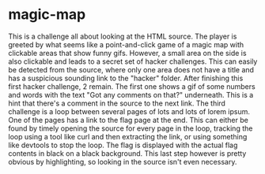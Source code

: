 # magic-map

This is a challenge all about looking at the HTML source. The player is greeted by what seems like a point-and-click game of a magic map with clickable areas that show funny gifs. However, a small area on the side is also clickable and leads to a secret set of hacker challenges. This can easily be detected from the source, where only one area does not have a title and has a suspicious sounding link to the "hacker" folder. After finishing this first hacker challenge, 2 remain. The first one shows a gif of some numbers and words with the text "Got any comments on that?" underneath. This is a hint that there's a comment in the source to the next link. The third challenge is a loop between several pages of lots and lots of lorem ipsum. One of the pages has a link to the flag page at the end. This can either be found by timely opening the source for every page in the loop, tracking the loop using a tool like curl and then extracting the link, or using something like devtools to stop the loop. The flag is displayed with the actual flag contents in black on a black background. This last step however is pretty obvious by highlighting, so looking in the source isn't even necessary. 
